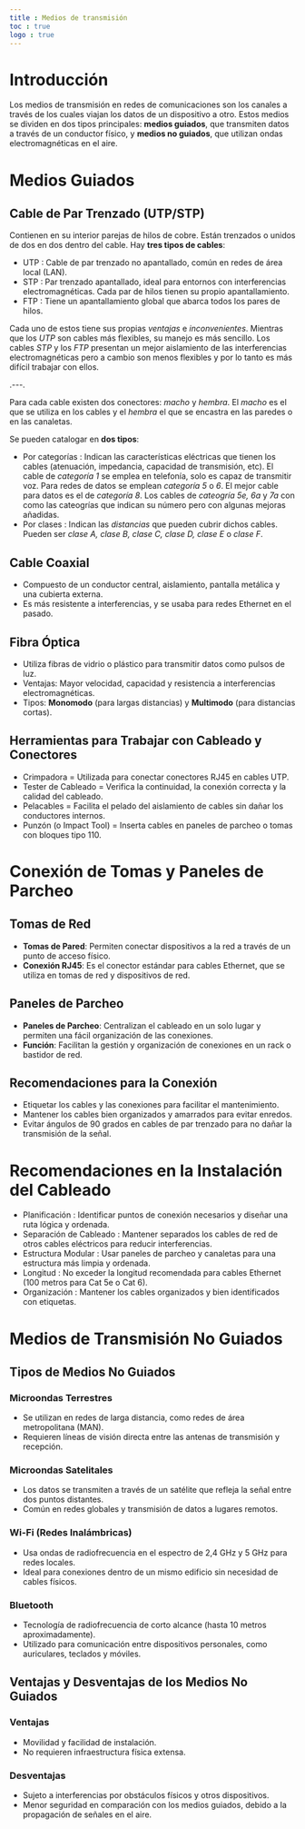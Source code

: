 ```yaml
---
title : Medios de transmisión
toc : true
logo : true
---
```




# Introducción
Los medios de transmisión en redes de comunicaciones son los canales a través de los cuales viajan los datos de un dispositivo a otro. Estos medios se dividen en dos tipos principales: **medios guiados**, que transmiten datos a través de un conductor físico, y **medios no guiados**, que utilizan ondas electromagnéticas en el aire.


# Medios Guiados

## Cable de Par Trenzado (UTP/STP)

Contienen en su interior parejas de hilos de cobre. Están trenzados o unidos de dos en dos dentro del cable. Hay **tres tipos de cables**:

- UTP : Cable de par trenzado no apantallado, común en redes de área local (LAN).
- STP : Par trenzado apantallado, ideal para entornos con interferencias electromagnéticas. Cada
  par de hilos tienen su propio apantallamiento.
- FTP : Tiene un apantallamiento global que abarca todos los pares de hilos.

Cada uno de estos tiene sus propias *ventajas* e *inconvenientes*. Mientras que los *UTP* son cables más flexibles, su manejo
es más sencillo. Los cables *STP* y los *FTP* presentan un mejor aislamiento de las interferencias electromagnéticas pero a cambio
son menos flexibles y por lo tanto es más difícil trabajar con ellos.

.---.

Para cada cable existen dos conectores: *macho* y *hembra*. El *macho* es el que se utiliza en los cables y el *hembra* el que se
encastra en las paredes o en las canaletas.

Se pueden catalogar en **dos tipos**:

- Por categorías : Indican las características eléctricas que tienen los cables (atenuación, impedancia, capacidad de transmisión, etc).
  El cable de *categoría 1* se emplea en telefonía, solo es capaz de transmitir voz. Para redes de datos se emplean *categoría 5* o *6*.
  El mejor cable para datos es el de *categoría 8*. Los cables de *cateogría 5e, 6a* y *7a* con como las cateogrías que indican su número
  pero con algunas mejoras añadidas.
- Por clases : Indican las *distancias* que pueden cubrir dichos cables. Pueden ser *clase A, clase B, clase C, clase D, clase E* o *clase F*.

## Cable Coaxial

- Compuesto de un conductor central, aislamiento, pantalla metálica y una cubierta externa.
- Es más resistente a interferencias, y se usaba para redes Ethernet en el pasado.

## Fibra Óptica
- Utiliza fibras de vidrio o plástico para transmitir datos como pulsos de luz.
- Ventajas: Mayor velocidad, capacidad y resistencia a interferencias electromagnéticas.
- Tipos: **Monomodo** (para largas distancias) y **Multimodo** (para distancias cortas).

## Herramientas para Trabajar con Cableado y Conectores

- Crimpadora = Utilizada para conectar conectores RJ45 en cables UTP.
- Tester de Cableado = Verifica la continuidad, la conexión correcta y la calidad del cableado.
- Pelacables = Facilita el pelado del aislamiento de cables sin dañar los conductores internos.
- Punzón (o Impact Tool) = Inserta cables en paneles de parcheo o tomas con bloques tipo 110.




# Conexión de Tomas y Paneles de Parcheo

## Tomas de Red
- **Tomas de Pared**: Permiten conectar dispositivos a la red a través de un punto de acceso físico.
- **Conexión RJ45**: Es el conector estándar para cables Ethernet, que se utiliza en tomas de red y dispositivos de red.

## Paneles de Parcheo
- **Paneles de Parcheo**: Centralizan el cableado en un solo lugar y permiten una fácil organización de las conexiones.
- **Función**: Facilitan la gestión y organización de conexiones en un rack o bastidor de red.

## Recomendaciones para la Conexión
- Etiquetar los cables y las conexiones para facilitar el mantenimiento.
- Mantener los cables bien organizados y amarrados para evitar enredos.
- Evitar ángulos de 90 grados en cables de par trenzado para no dañar la transmisión de la señal.




# Recomendaciones en la Instalación del Cableado

- Planificación : Identificar puntos de conexión necesarios y diseñar una ruta lógica y ordenada.
- Separación de Cableado : Mantener separados los cables de red de otros cables eléctricos para reducir interferencias.
- Estructura Modular : Usar paneles de parcheo y canaletas para una estructura más limpia y ordenada.
- Longitud : No exceder la longitud recomendada para cables Ethernet (100 metros para Cat 5e o Cat 6).
- Organización : Mantener los cables organizados y bien identificados con etiquetas.


# Medios de Transmisión No Guiados

## Tipos de Medios No Guiados

### Microondas Terrestres

- Se utilizan en redes de larga distancia, como redes de área metropolitana (MAN).
- Requieren líneas de visión directa entre las antenas de transmisión y recepción.

### Microondas Satelitales

- Los datos se transmiten a través de un satélite que refleja la señal entre dos puntos distantes.
- Común en redes globales y transmisión de datos a lugares remotos.

### Wi-Fi (Redes Inalámbricas)

- Usa ondas de radiofrecuencia en el espectro de 2,4 GHz y 5 GHz para redes locales.
- Ideal para conexiones dentro de un mismo edificio sin necesidad de cables físicos.

### Bluetooth

- Tecnología de radiofrecuencia de corto alcance (hasta 10 metros aproximadamente).
- Utilizado para comunicación entre dispositivos personales, como auriculares, teclados y móviles.

## Ventajas y Desventajas de los Medios No Guiados

### Ventajas

- Movilidad y facilidad de instalación.
- No requieren infraestructura física extensa.

### Desventajas

- Sujeto a interferencias por obstáculos físicos y otros dispositivos.
- Menor seguridad en comparación con los medios guiados, debido a la propagación de señales en el aire.


